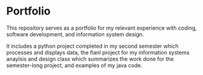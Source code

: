 # Portfolio
This repository serves as a portfolio for my relevant experience with coding, software development, and information system design.

It includes a python project completed in my second semester which processes and displays data, the fianl project for my information systems anaylsis and design class which summarizes the work done for the semester-long project, and examples of my java code.
